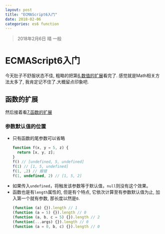 ```yaml
---
layout: post
title: "ECMAScript6入门"
date: 2018-02-06
categories: es6 function
---
```

> 2018年2月6日 晴 一般

# ECMAScript6入门

今天肚子不舒服状态不佳, 粗略的把第[6.数值的扩展](http://es6.ruanyifeng.com/?search=%E8%A7%A3%E6%9E%84&x=10&y=8#docs/number)看完了. 感觉就是Math相关方法太多了, 我肯定记不住了.大概留点印象吧.

## 函数的扩展

然后接着看[7.函数的扩展](http://es6.ruanyifeng.com/?search=%E8%A7%A3%E6%9E%84&x=10&y=8#docs/function)

### 参数默认值的位置

* 只有函数的尾参数可以省略
  ```javascript
  function f(x, y = 5, z) {
    return [x, y, z];
  }
  f() // [undefined, 5, undefined]
  f(1) // [1, 5, undefined]
  f(1, ,2) // 报错
  f(1, undefined, 2) // [1, 5, 2]
  ```
* 如果传入`undefined`，将触发该参数等于默认值，`null`则没有这个效果。
* 函数也是有`length`属性的, 但是有个特点, 它依次计算至有参数默认值为止, 加入第一个就有参数, 那长度以然是`0`.
  ```javascript
  (function (a) {}).length // 1
  (function (a = 5) {}).length // 0
  (function (a, b, c = 5) {}).length // 2
  (function(...args) {}).length // 0
  (function (a = 0, b, c) {}).length // 0
  ```